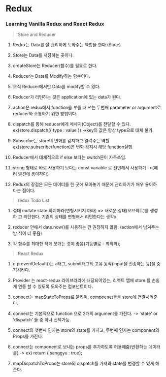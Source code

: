 # Redux

### Learning Vanilla Redux and React Redux

> Store and Reducer

1. Redux는 Data를 잘 관리하게 도와주는 역할을 한다.(State)

2. Store는 Data를 저장하는 곳이다.

3. createStore는 Reducer(함수)를 필요로 한다.

4. Reducer는 Data를 Modify하는 함수이다.

5. 오직 Reducer에서만 Data를 modify할 수 있다.

6. Reducer가 리턴하는 것은 application에 있는 data가 된다.

7. action은 redux에서 function을 부를 때 쓰는 두번째 parameter or argument로
   reducer와 소통하기 위한 방법이다.

8. dispatch를 통해 reducer에게 메세지(Object)를 전달할 수 있다.
   ex)store.dispatch({ type : value }) ->key의 값은 항상 type으로 대체 불가.

9. Subscribe는 store의 변화를 감지하고 알려주는 역할
   ex)store.subscribe(function)은 변화 감지시 해당 function실행

10. Reducer에서 대체적으로 if else 보다는 switch문이 자주쓰임.

11. string 형태로 바로 사용하기 보다는 const variable 로 선언해서 사용하기 ->(에
    러 발견에 용이하다)

12. Redux의 장점은 모든 데이터를 한 곳에 모아놓기 때문에 관리하기가 매우 용이하
    다는 점이다.

> redux Todo List

1. 절대 mutate state 하지마라(변형시키지 마라) => 새로운 상태(오브젝트)를 생성하
   고 리턴한다. 기존의 상태를 변형해서 리턴한다는 생각x

2. reducer 안에서 date.now()를 사용하는 건 권장하지 않음. (action에서 넘겨주는방
   식이 더 좋음)

3. 각 함수를 최대한 작게 쪼개는 것이 좋음(기능별로 - 최적화);

> React Redux

1. e.preventDefault()는 a태그, submit태그의 고유 동작(input을 전송하는 등)을 중
   지시킨다.

2. Provider 는 react-redux 라이브러리에 내장되어있는, 리액트 앱에 store 를 손쉽
   게 연동 할 수 있도록 도와주는 컴포넌트이다.

3. connect는 mapStateToProps로 불리며, compoenet들을 store에 연결시켜준다.

4. connect는 기본적으로 function 으로 2개의 argument를 가진다. -> 'state' or
   'dispatch' 둘 중 하나 선택가능.

5. connect의 첫번째 인자는 store의 state를 가지고, 두번째 인자는 component의
   Props를 가진다.

6. connect는 component로 보내는 props를 추가하도록 허용해줌(반환하는 데이터를)
   -> ex) return { sanggyu : true};

7. mapDispatchToProps는 store의 dispatch를 가져와 state를 변경할 수 있게 해준다.

